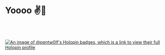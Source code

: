 # Yoooo ✌️👋
<br />
<br />

[![An image of @pentw0lf's Holopin badges, which is a link to view their full Holopin profile](https://holopin.me/pentw0lf)](https://holopin.io/@pentw0lf)
